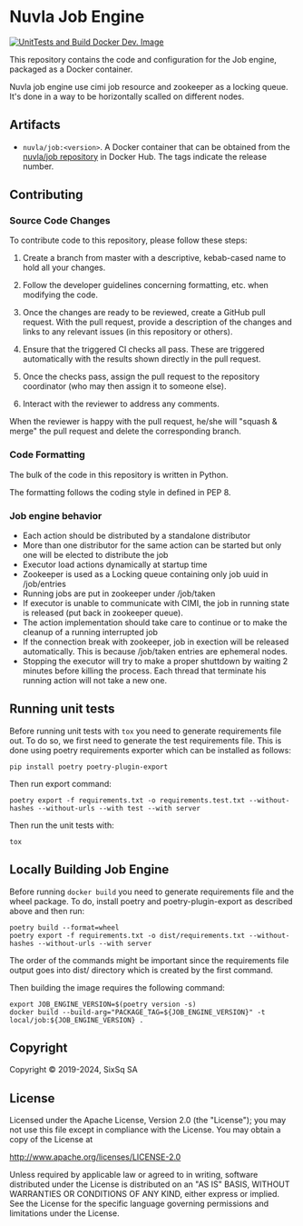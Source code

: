 # Nuvla Job Engine

[![UnitTests and Build Docker Dev. Image](https://github.com/nuvla/job-engine/actions/workflows/devel.yml/badge.svg)](https://github.com/nuvla/job-engine/actions/workflows/devel.yml)

This repository contains the code and configuration for the Job engine, 
packaged as a Docker container. 

Nuvla job engine use cimi job resource and zookeeper as a locking queue. 
It's done in a way to be horizontally scalled on different nodes.

## Artifacts

 - `nuvla/job:<version>`. A Docker container that can be obtained from
   the [nuvla/job repository](https://hub.docker.com/r/nuvla/job)
   in Docker Hub. The tags indicate the release number.

## Contributing

### Source Code Changes

To contribute code to this repository, please follow these steps:

 1. Create a branch from master with a descriptive, kebab-cased name
    to hold all your changes.

 2. Follow the developer guidelines concerning formatting, etc. when
    modifying the code.
   
 3. Once the changes are ready to be reviewed, create a GitHub pull
    request.  With the pull request, provide a description of the
    changes and links to any relevant issues (in this repository or
    others). 
   
 4. Ensure that the triggered CI checks all pass.  These are triggered
    automatically with the results shown directly in the pull request.

 5. Once the checks pass, assign the pull request to the repository
    coordinator (who may then assign it to someone else).

 6. Interact with the reviewer to address any comments.

When the reviewer is happy with the pull request, he/she will "squash
& merge" the pull request and delete the corresponding branch.


### Code Formatting

The bulk of the code in this repository is written in Python.

The formatting follows the coding style in defined in PEP 8.


### Job engine behavior

 - Each action should be distributed by a standalone distributor
 - More than one distributor for the same action can be started but only
   one will be elected to distribute the job
 - Executor load actions dynamically at startup time
 - Zookeeper is used as a Locking queue containing only job uuid in 
   /job/entries
 - Running jobs are put in zookeeper under /job/taken
 - If executor is unable to communicate with CIMI, the job in running 
   state is released (put back in zookeeper queue).
 - The action implementation should take care to continue or to make the 
   cleanup of a running interrupted job
 - If the connection break with zookeeper, job in exection will be 
   released automatically. This is because /job/taken entries 
   are ephemeral nodes.
 - Stopping the executor will try to make a proper shuttdown by waiting 
   2 minutes before killing the process. Each thread that terminate his 
   running action will not take a new one.

## Running unit tests
Before running unit tests with `tox` you need to generate requirements file out. To do so, we first need to
generate the test requirements file. This is done using poetry requirements exporter which can be installed as follows:

```shell
pip install poetry poetry-plugin-export
```

Then run export command:

```shell
poetry export -f requirements.txt -o requirements.test.txt --without-hashes --without-urls --with test --with server
```

Then run the unit tests with:

```shell
tox
```

## Locally Building Job Engine
Before running `docker build` you need to generate requirements file and the wheel package.
To do, install poetry and poetry-plugin-export as described above and then run:

```shell
poetry build --format=wheel
poetry export -f requirements.txt -o dist/requirements.txt --without-hashes --without-urls --with server
```
The order of the commands might be important since the requirements file output goes into dist/ directory which is created by the first command.



Then building the image requires the following command:
```shell
export JOB_ENGINE_VERSION=$(poetry version -s)
docker build --build-arg="PACKAGE_TAG=${JOB_ENGINE_VERSION}" -t local/job:${JOB_ENGINE_VERSION} .
```


## Copyright

Copyright &copy; 2019-2024, SixSq SA

## License

Licensed under the Apache License, Version 2.0 (the "License"); you
may not use this file except in compliance with the License.  You may
obtain a copy of the License at

http://www.apache.org/licenses/LICENSE-2.0

Unless required by applicable law or agreed to in writing, software
distributed under the License is distributed on an "AS IS" BASIS,
WITHOUT WARRANTIES OR CONDITIONS OF ANY KIND, either express or
implied.  See the License for the specific language governing
permissions and limitations under the License.
